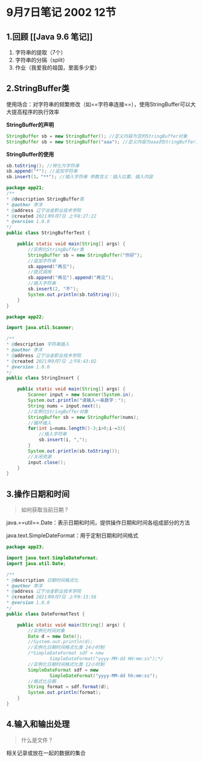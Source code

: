 # 9月7日笔记 2002 12节

## 1.回顾 [[Java 9.6 笔记]]

1. 字符串的提取（7个）
2. 字符串的分隔（split）
3. 作业（我爱我的祖国，里面多少爱）

## 2.StringBuffer类

使用场合：对字符串的频繁修改（如==字符串连接==），使用StringBuffer可以大大提高程序的执行效率

**StringBuffer的声明**

```java
StringBuffer sb = new StringBuffer(); //定义内容为空的StringBuffer对象
StringBuffer sb = new StringBuffer("aaa"); //定义内容为aaa的StringBuffer对象
```

**StringBuffer的使用**

```java
sb.toString(); //转化为字符串
sb.append("*"); //追加字符串
sb.insert(1，"**"); //插入字符串 参数含义：插入位置、插入内容
```

```java
package app21;
/** 
* @description StringBuffer类
* @author 李洋 
* @address 辽宁冶金职业技术学院
* @created 2021年9月7日 上午8:27:22
* @version 1.0.0
*/
public class StringBufferTest {

	public static void main(String[] args) {
		//实例化StringBuffer类
		StringBuffer sb = new StringBuffer("你好");
		//追加字符串
		sb.append("再见");
		//链式调用
		sb.append("再见").append("再见");
		//插入字符串
		sb.insert(2, "不");
		System.out.println(sb.toString());
	}
}
```

```java
package app22;

import java.util.Scanner;

/** 
* @description 字符串插入
* @author 李洋 
* @address 辽宁冶金职业技术学院
* @created 2021年9月7日 上午8:43:02
* @version 1.0.0
*/
public class StringInsert {

	public static void main(String[] args) {
		Scanner input = new Scanner(System.in);
		System.out.println("请输入一串数字：");
		String nums = input.next();
		//实例化StringBuffer对象
		StringBuffer sb = new StringBuffer(nums);
		//循环插入
		for(int i=nums.length()-3;i>0;i-=3){
			//插入字符串
			sb.insert(i, ",");
		}
		System.out.println(sb.toString());
		//关闭资源
		input.close();
	}
}
```

## 3.操作日期和时间

> 如何获取当前日期？

java.==util==.Date：表示日期和时间，提供操作日期和时间各组成部分的方法

java.text.SimpleDateFormat：用于定制日期和时间格式

```java
package app23;

import java.text.SimpleDateFormat;
import java.util.Date;

/** 
* @description 日期时间格式化
* @author 李洋 
* @address 辽宁冶金职业技术学院
* @created 2021年9月7日 上午9:13:56
* @version 1.0.0
*/
public class DateFormatTest {

	public static void main(String[] args) {
		//实例化时间对象
		Date d = new Date();
		//System.out.println(d);
		//实例化日期时间格式化类 24小时制
		/*SimpleDateFormat sdf = new 
				SimpleDateFormat("yyyy-MM-dd HH:mm:ss");*/
		//实例化日期时间格式化类 12小时制
		SimpleDateFormat sdf = new 
				SimpleDateFormat("yyyy-MM-dd hh:mm:ss");
		//格式化日期
		String format = sdf.format(d);
		System.out.println(format);
	}
}
```

## 4.输入和输出处理

> 什么是文件？

相关记录或放在一起的数据的集合

